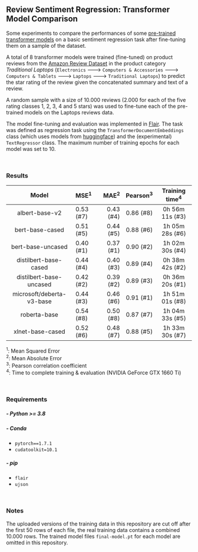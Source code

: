 ## Review Sentiment Regression: Transformer Model Comparison

Some experiments to compare the performances of some [pre-trained transformer models](https://huggingface.co/models) on a basic sentiment regression task after fine-tuning them on a sample of the dataset. 

A total of 8 transformer models were trained (fine-tuned) on product reviews from the [Amazon Review Dataset](https://nijianmo.github.io/amazon/index.html)
in the product category _Traditional Laptops_ (`Electronics` 🡒 `Computers & Accessories` 🡒 `Computers & Tablets` 🡒 `Laptops` 🡒 `Traditional Laptops`)
to predict the star rating of the review given the concatenated summary and text of a review. 

A random sample with a size of 10.000 reviews (2.000 for each of the five rating classes 1, 2, 3, 4 and 5 stars) 
was used to fine-tune each of the pre-trained models on the Laptops reviews data. 

The model fine-tuning and evaluation was implemented in [Flair](https://github.com/flairNLP/flair).
The task was defined as regression task using the `TransformerDocumentEmbeddings` class (which uses models from [huggingface](https://huggingface.co/)) and the (experimental) `TextRegressor` class.
The maximum number of training epochs for each model was set to 10.

<br>

### Results

|               Model               |  MSE<sup>1</sup> | MAE<sup>2</sup> | Pearson<sup>3</sup> | Training time<sup>4</sup> |
|:---------------------------------:|:-----------------|----------------:|:-------------------:|:-------------------------:|
|           albert-base-v2          | 0.53 (#7)        | 0.43 (#4)       | 0.86 (#8)           | 0h 56m 11s (#3)           |
|          bert-base-cased          | 0.51 (#5)        | 0.44 (#5)       | 0.88 (#6)           | 1h 05m 28s (#6)           |
|         bert-base-uncased         | 0.40 (#1)        | 0.37 (#1)       | 0.90 (#2)           | 1h 02m 30s (#4)           |
|       distilbert-base-cased       | 0.44 (#4)        | 0.40 (#3)       | 0.89 (#4)           | 0h 38m 42s (#2)           |
|      distilbert-base-uncased      | 0.42 (#2)        | 0.39 (#2)       | 0.89 (#3)           | 0h 36m 20s (#1)           |
|     microsoft/deberta-v3-base     | 0.44 (#3)        | 0.46 (#6)       | 0.91 (#1)           | 1h 51m 01s (#8)           |
|            roberta-base           | 0.54 (#8)        | 0.50 (#8)       | 0.87 (#7)           | 1h 04m 33s (#5)           |
|          xlnet-base-cased         | 0.52 (#6)        | 0.48 (#7)       | 0.88 (#5)           | 1h 33m 30s (#7)           |

<sup>1</sup>: Mean Squared Error<br>
<sup>2</sup>: Mean Absolute Error<br>
<sup>3</sup>: Pearson correlation coefficient<br>
<sup>4</sup>: Time to complete training & evaluation (NVIDIA GeForce GTX 1660 Ti)<br>

<br>

### Requirements

##### - Python >= 3.8

##### - Conda
  - `pytorch==1.7.1`
  - `cudatoolkit=10.1`

##### - pip
  - `flair`
  - `ujson`

<br>

### Notes

The uploaded versions of the training data in this repository are cut off after the first 50 rows of each file, the 
real training data contains a combined 10.000 rows. The trained model files `final-model.pt` for each model are omitted in this repository.
